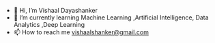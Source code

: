 - 👋 Hi, I’m Vishaal Dayashanker
- 🌱 I’m currently learning Machine Learning ,Artificial Intelligence, Data Analytics ,Deep Learning
- 📫 How to reach me vishaalshanker@gmail.com

  

<!---
VishaalD07/VishaalD07 is a ✨ special ✨ repository because its `README.md` (this file) appears on your GitHub profile.
You can click the Preview link to take a look at your changes.
--->
